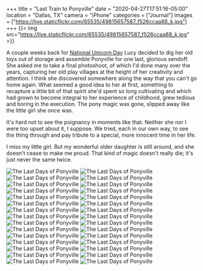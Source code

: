 +++
title = "Last Train to Ponyville"
date = "2020-04-27T17:51:16-05:00"
location = "Dallas, TX"
camera = "iPhone"
categories = ["Journal"]
images = ["https://live.staticflickr.com/65535/49815657587_f526ccaa88_k.jpg"]
+++
{{< img src="https://live.staticflickr.com/65535/49815657587_f526ccaa88_k.jpg" >}}
<!--more-->
A couple weeks back for [National Unicorn Day](https://dayfinders.com/unicorn-day/) Lucy decided to dig her old toys out of storage and assemble Ponyville for one last, glorious sendoff. She asked me to take a final photoshoot, of which I'd done many over the years, capturing her old play villages at the height of her creativity and attention. I think she discovered somewhere along the way that you can't go home again. What seemed a good idea to her at first, something to recapture a little bit of that spirit she'd spent so long cultivating and which had grown to become integral to her experience of childhood, grew tedious and boring in the execution. The pony magic was gone, slipped away like the little girl she once was. 

It's hard not to see the poignancy in moments like that. Neither she nor I were too upset about it, I suppose. We tried, each in our own way, to see the thing through and pay tribute to a special, more innocent time in her life.

I miss my little girl. But my wonderful older daughter is still around, and she doesn't cease to make me proud. That kind of magic doesn't really die; it's just never the same twice.

<div id="gallery">
		<img alt="The Last Days of Ponyville" src="https://live.staticflickr.com/65535/49815348591_750e6d6305.jpg"
			data-image="https://live.staticflickr.com/65535/49815348591_27b08e0e07_k.jpg">
		<img alt="The Last Days of Ponyville" src="https://live.staticflickr.com/65535/49814808963_667e524468.jpg"
			data-image="https://live.staticflickr.com/65535/49814808963_ff29d56c83_k.jpg">
		<img alt="The Last Days of Ponyville" src="https://live.staticflickr.com/65535/49815658617_e7ffdf0b93.jpg"
			data-image="https://live.staticflickr.com/65535/49815658617_68d88809ab_k.jpg">
		<img alt="The Last Days of Ponyville" src="https://live.staticflickr.com/65535/49815347786_681ce4b982.jpg"
			data-image="https://live.staticflickr.com/65535/49815347786_be1d7577be_k.jpg">
		<img alt="The Last Days of Ponyville" src="https://live.staticflickr.com/65535/49814808458_da9faa15d2.jpg"
			data-image="https://live.staticflickr.com/65535/49814808458_b98362b2b7_k.jpg">
		<img alt="The Last Days of Ponyville" src="https://live.staticflickr.com/65535/49815656742_91789aeca9.jpg"
			data-image="https://live.staticflickr.com/65535/49815656742_8f81c8e3b8_k.jpg">
		<img alt="The Last Days of Ponyville" src="https://live.staticflickr.com/65535/49815658517_75f7840d9f.jpg"
			data-image="https://live.staticflickr.com/65535/49815658517_c6565b86f0_k.jpg">
		<img alt="The Last Days of Ponyville" src="https://live.staticflickr.com/65535/49815657112_6573d54844.jpg"
			data-image="https://live.staticflickr.com/65535/49815657112_8049e7fda5_k.jpg">
		<img alt="The Last Days of Ponyville" src="https://live.staticflickr.com/65535/49814808338_46fe6ec467.jpg"
			data-image="https://live.staticflickr.com/65535/49814808338_35dc4db86a_k.jpg">
		<img alt="The Last Days of Ponyville" src="https://live.staticflickr.com/65535/49815347736_682c4b810a.jpg"
			data-image="https://live.staticflickr.com/65535/49815347736_7695cfbcce_k.jpg">
		<img alt="The Last Days of Ponyville" src="https://live.staticflickr.com/65535/49815347466_349a6920ff.jpg"
			data-image="https://live.staticflickr.com/65535/49815347466_c32a08667e_k.jpg">
		<img alt="The Last Days of Ponyville" src="https://live.staticflickr.com/65535/49814808858_330a119ff0.jpg"
			data-image="https://live.staticflickr.com/65535/49814808858_b36cca7a75_k.jpg">
		<img alt="The Last Days of Ponyville" src="https://live.staticflickr.com/65535/49815658077_ac4f1179fa.jpg"
			data-image="https://live.staticflickr.com/65535/49815658077_05ff81ea61_k.jpg">
		<img alt="The Last Days of Ponyville" src="https://live.staticflickr.com/65535/49815658112_bb2bbbd0e6.jpg"
			data-image="https://live.staticflickr.com/65535/49815658112_7297fd185d_k.jpg">
		<img alt="The Last Days of Ponyville" src="https://live.staticflickr.com/65535/49815656957_a191bb605c.jpg"
			data-image="https://live.staticflickr.com/65535/49815656957_5435654e78_k.jpg">
		<img alt="The Last Days of Ponyville" src="https://live.staticflickr.com/65535/49814807613_eda84a4c62.jpg"
			data-image="https://live.staticflickr.com/65535/49814807613_22a949e562_k.jpg">
		<img alt="The Last Days of Ponyville" src="https://live.staticflickr.com/65535/49815348631_8255b1cb16.jpg"
			data-image="https://live.staticflickr.com/65535/49815348631_8683d92f43_k.jpg">
		<img alt="The Last Days of Ponyville" src="https://live.staticflickr.com/65535/49815348251_d1013d41a2.jpg"
			data-image="https://live.staticflickr.com/65535/49815348251_925710c51b_k.jpg">
		<img alt="The Last Days of Ponyville" src="https://live.staticflickr.com/65535/49815657587_156870f975.jpg"
			data-image="https://live.staticflickr.com/65535/49815657587_f526ccaa88_k.jpg">
		<img alt="The Last Days of Ponyville" src="https://live.staticflickr.com/65535/49814809288_42828298d0.jpg"
			data-image="https://live.staticflickr.com/65535/49814809288_c84358e474_k.jpg">
		<img alt="The Last Days of Ponyville" src="https://live.staticflickr.com/65535/49815348236_8fc837a83e.jpg"
			data-image="https://live.staticflickr.com/65535/49815348236_aeaf67698f_k.jpg">
		<img alt="The Last Days of Ponyville" src="https://live.staticflickr.com/65535/49815348241_4ca7a39fac.jpg"
			data-image="https://live.staticflickr.com/65535/49815348241_ce51ba80fa_k.jpg">
		<img alt="The Last Days of Ponyville" src="https://live.staticflickr.com/65535/49815658432_85ac89f87b.jpg"
			data-image="https://live.staticflickr.com/65535/49815658432_f19428f3e7_k.jpg">
		<img alt="The Last Days of Ponyville" src="https://live.staticflickr.com/65535/49815658587_a6ebaed65c.jpg"
			data-image="https://live.staticflickr.com/65535/49815658587_52d12f6169_k.jpg">
		<img alt="The Last Days of Ponyville" src="https://live.staticflickr.com/65535/49814809153_a4a8f5f241.jpg"
			data-image="https://live.staticflickr.com/65535/49814809153_c0ab25474e_k.jpg">
		<img alt="The Last Days of Ponyville" src="https://live.staticflickr.com/65535/49815348331_7b81c61b2a.jpg"
			data-image="https://live.staticflickr.com/65535/49815348331_7424e7ab3d_k.jpg">
		<img alt="The Last Days of Ponyville" src="https://live.staticflickr.com/65535/49814809168_0c54bfa93d.jpg"
			data-image="https://live.staticflickr.com/65535/49814809168_683325ca54_k.jpg">
		<img alt="The Last Days of Ponyville" src="https://live.staticflickr.com/65535/49815348266_2f56c55734.jpg"
			data-image="https://live.staticflickr.com/65535/49815348266_9f383368b5_k.jpg">
		<img alt="The Last Days of Ponyville" src="https://live.staticflickr.com/65535/49815656792_91789aeca9.jpg"
			data-image="https://live.staticflickr.com/65535/49815656792_421600e6a4_k.jpg">
		<img alt="The Last Days of Ponyville" src="https://live.staticflickr.com/65535/49814809218_069087140d.jpg"
			data-image="https://live.staticflickr.com/65535/49814809218_c278c77553_k.jpg">
</div>
